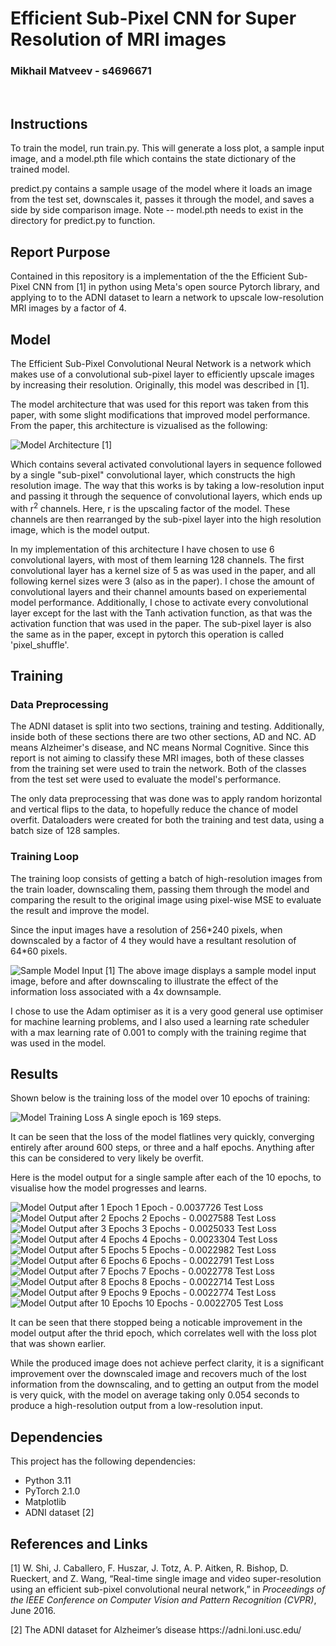 <h1>Efficient Sub-Pixel CNN for Super Resolution of MRI images</h1>

<h3>Mikhail Matveev - s4696671</h3>
<br>

<h2>Instructions</h2>
<p>
To train the model, run train.py. This will generate a loss plot, a sample input image, and a model.pth file which contains the state dictionary of the trained model.
</p>

<p>
predict.py contains a sample usage of the model where it loads an image from the test set, downscales it, passes it through the model, and saves a side by side comparison image. Note -- model.pth needs to exist in the directory for predict.py to function.
</p>

<h2>Report Purpose</h2>
<p>Contained in this repository is a implementation of the the Efficient Sub-Pixel CNN from [1] in python using Meta's open source Pytorch library, and applying to to the ADNI dataset to learn a network to upscale low-resolution MRI images by a factor of 4.</p>

<h2>Model</h2>
<p>
The Efficient Sub-Pixel Convolutional Neural Network is a network which makes use of a convolutional sub-pixel layer to efficiently upscale images by increasing their resolution. Originally, this model was described in [1].
</p>
<p>The model architecture that was used for this report was taken from this paper, with some slight modifications that improved model performance. From the paper, this architecture is vizualised as the following:</p>

![Model Architecture](images\model.PNG)
[1]

<p>
Which contains several activated convolutional layers in sequence followed by a single "sub-pixel" convolutional layer, which constructs the high resolution image. The way that this works is by taking a low-resolution input and passing it through the sequence of convolutional layers, which ends up with r<sup>2</sup> channels. Here, r is the upscaling factor of the model. These channels are then rearranged by the sub-pixel layer into the high resolution image, which is the model output.
</p>

<p>
In my implementation of this architecture I have chosen to use 6 convolutional layers, with most of them learning 128 channels. The first convolutional layer has a kernel size of 5 as was used in the paper, and all following kernel sizes were 3 (also as in the paper).
I chose the amount of convolutional layers and their channel amounts based on experiemental model performance. Additionally, I chose to activate every convolutional layer except for the last with the Tanh activation function, as that was the activation function that was used in the paper. The sub-pixel layer is also the same as in the paper, except in pytorch this operation is called 'pixel_shuffle'.
</p>

<h2>Training</h2>

<h3>Data Preprocessing</h3>
<p>
The ADNI dataset is split into two sections, training and testing. Additionally, inside both of these sections there are two other sections, AD and NC. AD means Alzheimer's disease, and NC means Normal Cognitive. Since this report is not aiming to classify these MRI images, both of these classes from the training set were used to train the network. Both of the classes from the test set were used to evaluate the model's performance.
</p>

<p>
The only data preprocessing that was done was to apply random horizontal and vertical flips to the data, to hopefully reduce the chance of model overfit. Dataloaders were created for both the training and test data, using a batch size of 128 samples.
</p>

<h3>Training Loop</h3>
<p>
The training loop consists of getting a batch of high-resolution images from the train loader, downscaling them, passing them through the model and comparing the result to the original image using pixel-wise MSE to evaluate the result and improve the model.
</p>

<p>
Since the input images have a resolution of 256*240 pixels, when downscaled by a factor of 4 they would have a resultant resolution of 64*60 pixels.
</p>

![Sample Model Input](images\sample_input.png)
[1] The above image displays a sample model input image, before and after downscaling to illustrate the effect of the information loss associated with a 4x downsample.

<p>
I chose to use the Adam optimiser as it is a very good general use optimiser for machine learning problems, and I also used a learning rate scheduler with a max learning rate of 0.001 to comply with the training regime that was used in the model.
</p>

<h2>Results</h2>
<p>
Shown below is the training loss of the model over 10 epochs of training:
<p>

![Model Training Loss](images\losses10.png)
A single epoch is 169 steps.

<p>
It can be seen that the loss of the model flatlines very quickly, converging entirely after around 600 steps, or three and a half epochs. Anything after this can be considered to very likely be overfit.
</p>

<p>
Here is the model output for a single sample after each of the 10 epochs, to visualise how the model progresses and learns.
</p>

![Model Output after 1 Epoch](images\prediction1.png)
1 Epoch   - 0.0037726 Test Loss
![Model Output after 2 Epochs](images\prediction2.png)
2 Epochs  - 0.0027588 Test Loss
![Model Output after 3 Epochs](images\prediction3.png)
3 Epochs  - 0.0025033 Test Loss
![Model Output after 4 Epochs](images\prediction4.png)
4 Epochs  - 0.0023304 Test Loss
![Model Output after 5 Epochs](images\prediction5.png)
5 Epochs  - 0.0022982 Test Loss
![Model Output after 6 Epochs](images\prediction6.png)
6 Epochs  - 0.0022791 Test Loss
![Model Output after 7 Epochs](images\prediction7.png)
7 Epochs  - 0.0022778 Test Loss
![Model Output after 8 Epochs](images\prediction8.png)
8 Epochs  - 0.0022714 Test Loss
![Model Output after 9 Epochs](images\prediction9.png)
9 Epochs  - 0.0022774 Test Loss
![Model Output after 10 Epochs](images\prediction10.png)
10 Epochs - 0.0022705 Test Loss

<p>It can be seen that there stopped being a noticable improvement in the model output after the thrid epoch, which correlates well with the loss plot that was shown earlier.</p>

<p>While the produced image does not achieve perfect clarity, it is a significant improvement over the downscaled image and recovers much of the lost information from the downscaling, and to getting an output from the model is very quick, with the model on average taking only 0.054 seconds to produce a high-resolution output from a low-resolution input.</p>

<h2>Dependencies</h2>
<p>This project has the following dependencies:</p>
<ul>
<li>Python 3.11</li>
<li>PyTorch 2.1.0</li>
<li>Matplotlib</li>
<li>ADNI dataset [2]</li>
</ul>


<h2>References and Links</h2>
<p>[1] W. Shi, J. Caballero, F. Huszar, J. Totz, A. P. Aitken, R. Bishop, D. Rueckert, and Z. Wang, “Real-time
single image and video super-resolution using an efficient sub-pixel convolutional neural network,” in
<i>Proceedings of the IEEE Conference on Computer Vision and Pattern Recognition (CVPR)</i>, June 2016.</p>
<p>[2] The ADNI dataset for Alzheimer’s disease <a>https://adni.loni.usc.edu/</a></p>